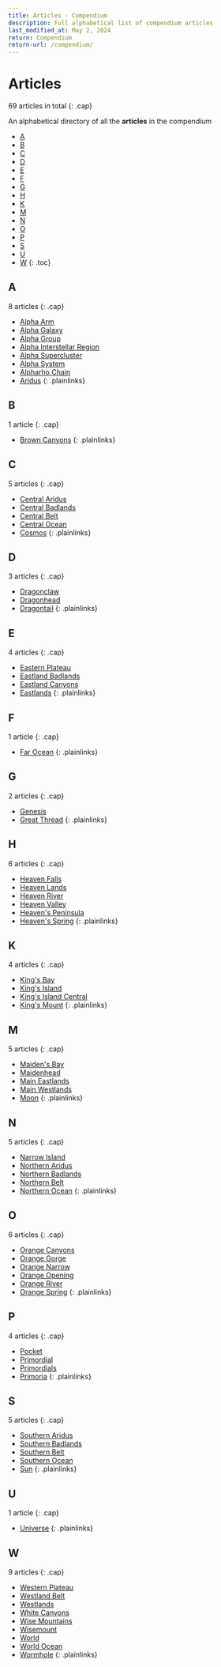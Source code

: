 ```yaml
---
title: Articles - Compendium
description: Full alphabetical list of compendium articles
last_modified_at: May 2, 2024
return: Compendium
return-url: /compendium/
---
```


# Articles
69 articles in total
{: .cap}

An alphabetical directory of all the **articles** in the compendium

- [A](#a)
- [B](#b)
- [C](#c)
- [D](#d)
- [E](#e)
- [F](#f)
- [G](#g)
- [H](#h)
- [K](#k)
- [M](#m)
- [N](#n)
- [O](#o)
- [P](#p)
- [S](#s)
- [U](#u)
- [W](#w)
{: .toc}

## A
8 articles
{: .cap}

- [Alpha Arm](/compendium/locations/alpha-arm/)
- [Alpha Galaxy](/compendium/locations/alpha-galaxy/)
- [Alpha Group](/compendium/locations/alpha-group/)
- [Alpha Interstellar Region](/compendium/locations/alpha-interstellar-region/)
- [Alpha Supercluster](/compendium/locations/alpha-supercluster/)
- [Alpha System](/compendium/locations/alpha-system/)
- [Alpharho Chain](/compendium/locations/alpharho-chain/)
- [Aridus](/compendium/locations/aridus/)
{: .plainlinks}

## B
1 article
{: .cap}

- [Brown Canyons](/compendium/locations/white-canyons/)
{: .plainlinks}

## C
5 articles
{: .cap}

- [Central Aridus](/compendium/locations/central-aridus/)
- [Central Badlands](/compendium/locations/central-badlands/)
- [Central Belt](/compendium/locations/central-belt/)
- [Central Ocean](/compendium/locations/central-ocean/)
- [Cosmos](/compendium/locations/cosmos/)
{: .plainlinks}

## D
3 articles
{: .cap}

- [Dragonclaw](/compendium/locations/dragonclaw/)
- [Dragonhead](/compendium/locations/dragonhead/)
- [Dragontail](/compendium/locations/dragontail/)
{: .plainlinks}

## E
4 articles
{: .cap}

- [Eastern Plateau](/compendium/locations/eastern-plateau/)
- [Eastland Badlands](/compendium/locations/eastland-badlands/)
- [Eastland Canyons](/compendium/locations/eastland-canyons/)
- [Eastlands](/compendium/locations/eastlands/)
{: .plainlinks}

## F
1 article
{: .cap}

- [Far Ocean](/compendium/locations/far-ocean/)
{: .plainlinks}

## G
2 articles
{: .cap}

- [Genesis](/compendium/events/genesis/)
- [Great Thread](/compendium/locations/great-thread/)
{: .plainlinks}

## H
6 articles
{: .cap}

- [Heaven Falls](/compendium/locations/heaven-falls/)
- [Heaven Lands](/compendium/locations/heaven-lands/)
- [Heaven River](/compendium/locations/heaven-river/)
- [Heaven Valley](/compendium/locations/heaven-valley/)
- [Heaven's Peninsula](/compendium/locations/heavens-peninsula/)
- [Heaven's Spring](/compendium/locations/heavens-spring/)
{: .plainlinks}

## K
4 articles
{: .cap}

- [King's Bay](/compendium/locations/kings-bay/)
- [King's Island](/compendium/locations/kings-island/)
- [King's Island Central](/compendium/locations/kings-island-central/)
- [King's Mount](/compendium/locations/kings-mount/)
{: .plainlinks}

## M
5 articles
{: .cap}

- [Maiden's Bay](/compendium/locations/maidens-bay/)
- [Maidenhead](/compendium/locations/maidenhead/)
- [Main Eastlands](/compendium/locations/main-eastlands/)
- [Main Westlands](/compendium/locations/main-westlands/)
- [Moon](/compendium/locations/moon/)
{: .plainlinks}

## N
5 articles
{: .cap}

- [Narrow Island](/compendium/locations/narrow-island/)
- [Northern Aridus](/compendium/locations/northern-aridus/)
- [Northern Badlands](/compendium/locations/northern-badlands/)
- [Northern Belt](/compendium/locations/northern-belt/)
- [Northern Ocean](/compendium/locations/northern-ocean/)
{: .plainlinks}

## O
6 articles
{: .cap}

- [Orange Canyons](/compendium/locations/orange-canyons/)
- [Orange Gorge](/compendium/locations/orange-gorge/)
- [Orange Narrow](/compendium/locations/orange-narrow/)
- [Orange Opening](/compendium/locations/orange-opening/)
- [Orange River](/compendium/locations/orange-river/)
- [Orange Spring](/compendium/locations/orange-spring/)
{: .plainlinks}

## P
4 articles
{: .cap}

- [Pocket](/compendium/locations/pocket/)
- [Primordial](/compendium/creatures/primordial/)
- [Primordials](/compendium/life/primordials/)
- [Primoria](/compendium/locations/primoria/)
{: .plainlinks}

## S
5 articles
{: .cap}

- [Southern Aridus](/compendium/locations/southern-aridus/)
- [Southern Badlands](/compendium/locations/southern-badlands/)
- [Southern Belt](/compendium/locations/southern-belt/)
- [Southern Ocean](/compendium/locations/southern-ocean/)
- [Sun](/compendium/locations/sun/)
{: .plainlinks}

## U
1 article
{: .cap}

- [Universe](/compendium/locations/universe/)
{: .plainlinks}

## W
9 articles
{: .cap}

- [Western Plateau](/compendium/locations/western-plateau/)
- [Westland Belt](/compendium/locations/westland-belt/)
- [Westlands](/compendium/locations/westlands/)
- [White Canyons](/compendium/locations/white-canyons/)
- [Wise Mountains](/compendium/locations/wise-mountains/)
- [Wisemount](/compendium/locations/wisemount/)
- [World](/compendium/locations/world/)
- [World Ocean](/compendium/locations/world-ocean/)
- [Wormhole](/compendium/physics/wormhole/)
{: .plainlinks}